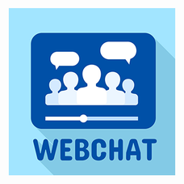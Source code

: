 <p align="center">
  <img src="https://github.com/RFozzy688/WebChat/blob/main/logo-webchat.png" alt="Project logo">
</p>
